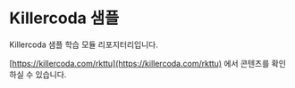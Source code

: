 # Killercoda 샘플

Killercoda 샘플 학습 모듈 리포지터리입니다.

[https://killercoda.com/rkttu](https://killercoda.com/rkttu) 에서 콘텐츠를 확인하실 수 있습니다.
